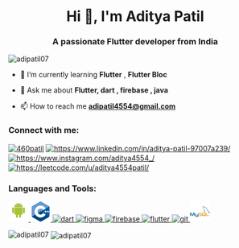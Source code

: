 <h1 align="center">Hi 👋, I'm Aditya Patil</h1>
<h3 align="center">A passionate Flutter developer from India</h3>

<p align="left"> <img src="https://komarev.com/ghpvc/?username=adipatil07&label=Profile%20views&color=0e75b6&style=flat" alt="adipatil07" /> </p>

- 🌱 I’m currently learning **Flutter** , **Flutter Bloc**

- 💬 Ask me about **Flutter, dart , firebase , java**

- 📫 How to reach me **adipatil4554@gmail.com**

<h3 align="left">Connect with me:</h3>
<p align="left">
<a href="https://twitter.com/460patil" target="blank"><img align="center" src="https://raw.githubusercontent.com/rahuldkjain/github-profile-readme-generator/master/src/images/icons/Social/twitter.svg" alt="460patil" height="30" width="40" /></a>
<a href="https://linkedin.com/in/https://www.linkedin.com/in/aditya-patil-97007a239/" target="blank"><img align="center" src="https://raw.githubusercontent.com/rahuldkjain/github-profile-readme-generator/master/src/images/icons/Social/linked-in-alt.svg" alt="https://www.linkedin.com/in/aditya-patil-97007a239/" height="30" width="40" /></a>
<a href="https://instagram.com/https://www.instagram.com/aditya4554_/" target="blank"><img align="center" src="https://raw.githubusercontent.com/rahuldkjain/github-profile-readme-generator/master/src/images/icons/Social/instagram.svg" alt="https://www.instagram.com/aditya4554_/" height="30" width="40" /></a>
<a href="https://www.leetcode.com/https://leetcode.com/u/aditya4554patil/" target="blank"><img align="center" src="https://raw.githubusercontent.com/rahuldkjain/github-profile-readme-generator/master/src/images/icons/Social/leet-code.svg" alt="https://leetcode.com/u/aditya4554patil/" height="30" width="40" /></a>
</p>

<h3 align="left">Languages and Tools:</h3>
<p align="left"> <a href="https://developer.android.com" target="_blank" rel="noreferrer"> <img src="https://raw.githubusercontent.com/devicons/devicon/master/icons/android/android-original-wordmark.svg" alt="android" width="40" height="40"/> </a> <a href="https://www.w3schools.com/cpp/" target="_blank" rel="noreferrer"> <img src="https://raw.githubusercontent.com/devicons/devicon/master/icons/cplusplus/cplusplus-original.svg" alt="cplusplus" width="40" height="40"/> </a> <a href="https://dart.dev" target="_blank" rel="noreferrer"> <img src="https://www.vectorlogo.zone/logos/dartlang/dartlang-icon.svg" alt="dart" width="40" height="40"/> </a> <a href="https://www.figma.com/" target="_blank" rel="noreferrer"> <img src="https://www.vectorlogo.zone/logos/figma/figma-icon.svg" alt="figma" width="40" height="40"/> </a> <a href="https://firebase.google.com/" target="_blank" rel="noreferrer"> <img src="https://www.vectorlogo.zone/logos/firebase/firebase-icon.svg" alt="firebase" width="40" height="40"/> </a> <a href="https://flutter.dev" target="_blank" rel="noreferrer"> <img src="https://www.vectorlogo.zone/logos/flutterio/flutterio-icon.svg" alt="flutter" width="40" height="40"/> </a> <a href="https://git-scm.com/" target="_blank" rel="noreferrer"> <img src="https://www.vectorlogo.zone/logos/git-scm/git-scm-icon.svg" alt="git" width="40" height="40"/> </a> <a href="https://www.mysql.com/" target="_blank" rel="noreferrer"> <img src="https://raw.githubusercontent.com/devicons/devicon/master/icons/mysql/mysql-original-wordmark.svg" alt="mysql" width="40" height="40"/> </a> </p>

<p><img align="left" src="https://github-readme-stats.vercel.app/api/top-langs?username=adipatil07&show_icons=true&locale=en&layout=compact" alt="adipatil07" /></p>

<p>&nbsp;<img align="center" src="https://github-readme-stats.vercel.app/api?username=adipatil07&show_icons=true&locale=en" alt="adipatil07" /></p>
